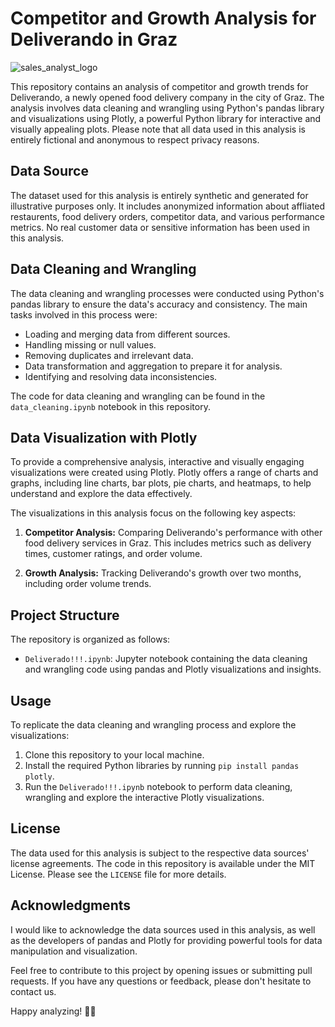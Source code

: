 # Competitor and Growth Analysis for Deliverando in Graz
![sales_analyst_logo](https://github.com/hazeedhrshd/Competitor-Analysis-of-Deliverando/assets/129052112/b8f4aa50-abde-43fd-a5bc-0f9f3295b8b4)

This repository contains an analysis of competitor and growth trends for Deliverando, a newly opened food delivery company in the city of Graz. The analysis involves data cleaning and wrangling using Python's pandas library and visualizations using Plotly, a powerful Python library for interactive and visually appealing plots. Please note that all data used in this analysis is entirely fictional and anonymous to respect privacy reasons.

## Data Source

The dataset used for this analysis is entirely synthetic and generated for illustrative purposes only. It includes anonymized information about affliated restaurents, food delivery orders, competitor data, and various performance metrics. No real customer data or sensitive information has been used in this analysis.

## Data Cleaning and Wrangling

The data cleaning and wrangling processes were conducted using Python's pandas library to ensure the data's accuracy and consistency. The main tasks involved in this process were:

- Loading and merging data from different sources.
- Handling missing or null values.
- Removing duplicates and irrelevant data.
- Data transformation and aggregation to prepare it for analysis.
- Identifying and resolving data inconsistencies.

The code for data cleaning and wrangling can be found in the `data_cleaning.ipynb` notebook in this repository.

## Data Visualization with Plotly

To provide a comprehensive analysis, interactive and visually engaging visualizations were created using Plotly. Plotly offers a range of charts and graphs, including line charts, bar plots, pie charts, and heatmaps, to help understand and explore the data effectively.

The visualizations in this analysis focus on the following key aspects:

1. **Competitor Analysis:** Comparing Deliverando's performance with other food delivery services in Graz. This includes metrics such as delivery times, customer ratings, and order volume.

2. **Growth Analysis:** Tracking Deliverando's growth over two months, including order volume trends.

## Project Structure

The repository is organized as follows:

- `Deliverado!!!.ipynb`: Jupyter notebook containing the data cleaning and wrangling code using pandas and Plotly visualizations and insights.

## Usage

To replicate the data cleaning and wrangling process and explore the visualizations:

1. Clone this repository to your local machine.
2. Install the required Python libraries by running `pip install pandas plotly`.
3. Run the `Deliverado!!!.ipynb` notebook to perform data cleaning, wrangling and explore the interactive Plotly visualizations.

## License

The data used for this analysis is subject to the respective data sources' license agreements. The code in this repository is available under the MIT License. Please see the `LICENSE` file for more details.

## Acknowledgments

I would like to acknowledge the data sources used in this analysis, as well as the developers of pandas and Plotly for providing powerful tools for data manipulation and visualization.

Feel free to contribute to this project by opening issues or submitting pull requests. If you have any questions or feedback, please don't hesitate to contact us.

Happy analyzing! 🍔🚀
